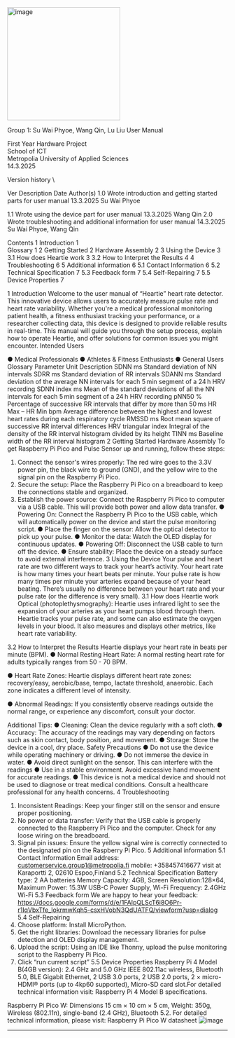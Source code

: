 <img width="258" alt="image" src="https://github.com/user-attachments/assets/f155da63-79d0-42f8-b600-c99c956a502c" />

Group 1: Su Wai Phyoe, Wang Qin, Lu Liu 
<Heartie>
User Manual


First Year Hardware Project</br>
School of ICT</br>
Metropolia University of Applied Sciences</br>
14.3.2025 </br>

Version history \
 
Ver 	Description 	Date 	Author(s) 
1.0	Wrote introduction and getting started parts for user manual 	13.3.2025	Su Wai Phyoe

1.1	Wrote using the device part for user manual 	13.3.2025	Wang Qin
2.0	Wrote troubleshooting and additional information for user manual	14.3.2025	Su Wai Phyoe, Wang Qin
			
			
  	  	  	  
  	  	  	  
  	  	  	  
  	  	  	  
 
Contents
1	Introduction	1\
Glossary	1
2	Getting Started	2
Hardware Assembly	2
3	Using the Device	3
3.1	How does Heartie work	3
3.2	How to Interpret the Results	4
4	Troubleshooting	6
5	Additional information	6
5.1	Contact Information	6
5.2	Technical Specification	7
5.3	Feedback form	7
5.4	Self-Repairing	7
5.5	Device Properties	7

 
1	Introduction
Welcome to the user manual of “Heartie” heart rate detector. This innovative device allows users to accurately measure pulse rate and heart rate variability. Whether you're a medical professional monitoring patient health, a fitness enthusiast tracking your performance, or a researcher collecting data, this device is designed to provide reliable results in real-time. This manual will guide you through the setup process, explain how to operate Heartie, and offer solutions for common issues you might encounter.
Intended Users

●	Medical Professionals
●	Athletes & Fitness Enthusiasts
●	General Users
Glossary
Parameter	Unit	Description
SDNN	ms	Standard deviation of NN intervals
SDRR	ms	Standard deviation of RR intervals
SDANN	ms	Standard deviation of the average NN intervals for each 5 min segment of a 24 h HRV recording
SDNN index	ms	Mean of the standard deviations of all the NN intervals for each 5 min segment of a 24 h HRV recording
pNN50	%	Percentage of successive RR intervals that differ by more than 50 ms
HR Max – HR Min	bpm	Average difference between the highest and lowest heart rates during each respiratory cycle
RMSSD	ms	Root mean square of successive RR interval differences
HRV triangular index		Integral of the density of the RR interval histogram divided by its height
TINN	ms	Baseline width of the RR interval histogram
2	Getting Started
Hardware Assembly
To get Raspberry Pi Pico and Pulse Sensor up and running, follow these steps:
1.	Connect the sensor's wires properly: The red wire goes to the 3.3V power pin, the black wire to ground (GND), and the yellow wire to the signal pin on the Raspberry Pi Pico.
2.	Secure the setup: Place the Raspberry Pi Pico on a breadboard to keep the connections stable and organized.
3.	Establish the power source: Connect the Raspberry Pi Pico to computer via a USB cable. This will provide both power and allow data transfer.
●	Powering On: Connect the Raspberry Pi Pico to the USB cable, which will automatically power on the device and start the pulse monitoring script.
●	Place the finger on the sensor: Allow the optical detector to pick up your pulse.
●	Monitor the data: Watch the OLED display for continuous updates.
●	Powering Off: Disconnect the USB cable to turn off the device.
●	Ensure stability: Place the device on a steady surface to avoid external interference.
3	Using the Device
Your pulse and heart rate are two different ways to track your heart’s activity. Your heart rate is how many times your heart beats per minute. Your pulse rate is how many times per minute your arteries expand because of your heart beating. There’s usually no difference between your heart rate and your pulse rate (or the difference is very small). 
3.1	How does Heartie work
Optical (photoplethysmography): Heartie uses infrared light to see the expansion of your arteries as your heart pumps blood through them. Heartie tracks your pulse rate, and some can also estimate the oxygen levels in your blood. It also measures and displays other metrics, like heart rate variability.

 
 
  

3.2	How to Interpret the Results
Heartie displays your heart rate in beats per minute (BPM).
●	Normal Resting Heart Rate: A normal resting heart rate for adults typically ranges from 50 - 70 BPM.
 
 
●	Heart Rate Zones: Heartie displays different heart rate zones: recovery/easy, aerobic/base, tempo, lactate threshold, anaerobic. Each zone indicates a different level of intensity.
 
●	Abnormal Readings: If you consistently observe readings outside the normal range, or experience any discomfort, consult your doctor.



  Additional Tips:
●	Cleaning: Clean the device regularly with a soft cloth. 
●	Accuracy: The accuracy of the readings may vary depending on factors such as skin contact, body position, and movement.
●	Storage: Store the device in a cool, dry place.
  Safety Precautions
●	Do not use the device while operating machinery or driving.
●	Do not immerse the device in water.
●	Avoid direct sunlight on the sensor. This can interfere with the readings
●	Use in a stable environment. Avoid excessive hand movement for accurate readings.
●	This device is not a medical device and should not be used to diagnose or treat medical conditions. Consult a healthcare professional for any health concerns.
4	Troubleshooting
1.	Inconsistent Readings: Keep your finger still on the sensor and ensure proper positioning.
2.	No power or data transfer: Verify that the USB cable is properly connected to the Raspberry Pi Pico and the computer. Check for any loose wiring on the breadboard.
3.	Signal pin issues: Ensure the yellow signal wire is correctly connected to the designated pin on the Raspberry Pi Pico.
5	Additional information
5.1	Contact Information
Email address: customerservice.group1@metropolia.fi
mobile: +358457416677
visit at Karaportti 2, 02610 Espoo,Finland
5.2	Technical Specification
          Battery type: 2 AA batteries
         Memory Capacity: 4GB,
         Screen Resolution:128×64,
         Maximum Power: 15.3W USB-C Power Supply,
         Wi-Fi Frequency: 2.4GHz Wi-Fi
5.3	Feedback form
We are happy to hear your feedback:
https://docs.google.com/forms/d/e/1FAIpQLScT6i8O6Pr-r1IqVbxTfe_lokrmwKqh5-csxHVobN3QdUATFQ/viewform?usp=dialog
5.4	Self-Repairing
1.    Choose platform: Install MicroPython.
2.    Get the right libraries: Download the necessary libraries for pulse detection and OLED display management.
3.    Upload the script: Using an IDE like Thonny, upload the pulse monitoring script to the Raspberry Pi Pico.
4. Click “run current script”
5.5	Device Properties
Raspberry Pi 4 Model B(4GB version): 2.4 GHz and 5.0 GHz IEEE 802.11ac
wireless, Bluetooth 5.0, BLE Gigabit Ethernet, 2 USB 3.0 ports, 2 USB 2.0
ports, 2 × micro-HDMI® ports (up to 4kp60 supported), Micro-SD card slot.For detailed technical information visit: Raspberry Pi 4 Model B specifications.

Raspberry Pi Pico W: Dimensions 15 cm × 10 cm × 5 cm, Weight: 350g,
Wireless (802.11n), single-band (2.4 GHz), Bluetooth 5.2. For detailed technical
information, please visit: Raspberry Pi Pico W datasheet
![image](https://github.com/user-attachments/assets/bebbaf47-09ee-4f46-aafc-bcbd0e6ecee6)

---
